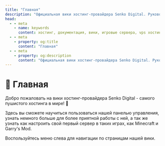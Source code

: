 ```yaml
---
title: "Главная"
description: "Официальная вики хостинг-провайдера Senko Digital. Руководства по настройке серверов, использованию панели управления и управлению игровыми серверами."
head:
  - - meta
    - name: keywords
      content: хостинг, документация, вики, игровые сервера, vps хостинг, панель управления, senko digital
  - - meta
    - property: og:title 
      content: "Главная"
  - - meta
    - property: og:description
      content: "Официальная вики хостинг-провайдера Senko Digital. Руководства по настройке серверов, использованию панели управления и управлению игровыми серверами."
---
```


# 🦊 Главная

Добро пожаловать на вики хостинг-провайдера Senko Digital - самого пушистого хостинга в мире! :fox_face:

Здесь вы сможете научиться пользоваться нашей панелью управления, узнать немного больше для более приятной работы с ней, а так же узнать как настроить свой первый сервер в таких играх, как Minecraft и Garry's Mod.

Воспользуйтесь меню слева для навигации по страницам нашей вики.
